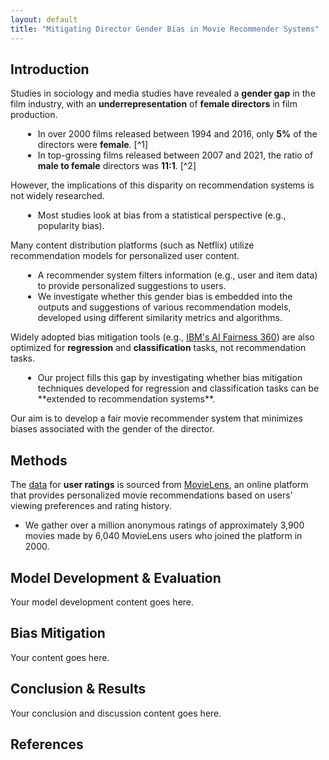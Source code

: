 ```yaml
---
layout: default
title: "Mitigating Director Gender Bias in Movie Recommender Systems"
---
```


## Introduction

Studies in sociology and media studies have revealed a **gender gap** in the film industry, with an **underrepresentation** of **female directors** in film production.

<ul>
  <li style="margin-left: 20px;">In over 2000 films released between 1994 and 2016, only <strong>5%</strong> of the directors were <strong>female</strong>. [^1]</li>
  <li style="margin-left: 20px;">In top-grossing films released between 2007 and 2021, the ratio of <strong>male to female</strong> directors was <strong>11:1</strong>. [^2]</li>
</ul>

However, the implications of this disparity on recommendation systems is not widely researched.

<ul>
  <li style="margin-left: 20px;">Most studies look at bias from a statistical perspective (e.g., popularity bias).</li>
</ul>

Many content distribution platforms (such as Netflix) utilize recommendation models for personalized user content.

<ul>
  <li style="margin-left: 20px;">A recommender system filters information (e.g., user and item data) to provide personalized suggestions to users.</li>
  <li style="margin-left: 20px;">We investigate whether this gender bias is embedded into the outputs and suggestions of various recommendation models, developed using different similarity metrics and algorithms.</li>
</ul>

Widely adopted bias mitigation tools (e.g., [IBM's AI Fairness 360](https://aif360.readthedocs.io/en/stable/index.html)) are also optimized for **regression** and **classification** tasks, not recommendation tasks.

<ul>
  <li style="margin-left: 20px;">Our project fills this gap by investigating whether bias mitigation techniques developed for regression and classification tasks can be **extended to recommendation systems**.</li>
</ul>

Our aim is to develop a fair movie recommender system that minimizes biases associated with the gender of the director.

## Methods

The [data](https://grouplens.org/datasets/movielens/1m/) for **user ratings** is sourced from [MovieLens](https://movielens.org/), an online platform that provides personalized movie recommendations based on users' viewing preferences and rating history.
-    We gather over a million anonymous ratings of approximately 3,900 movies made by 6,040 MovieLens users who joined the platform in 2000.

## Model Development & Evaluation

Your model development content goes here.

## Bias Mitigation

Your content goes here.

## Conclusion & Results

Your conclusion and discussion content goes here.

## References

[^1]: Karniouchina, E. V., Carson, S. J., Theokary, C., Rice, L., & Reilly, S. (2023). *Women and minority film directors in Hollywood: Performance implications of product development and distribution biases.* Journal of Marketing Research, 60(1), 25-51. [DOI: 10.1177/00222437221100217]

[^2]: Smith, S. L., Choueiti, M., & Pieper, K. (2018). *Inclusion in the Director’s Chair. Examining 1,100 Popular Films.* [https://ca-times.brightspotcdn.com/32/1f/434e9de042a9a366c08aac1ed1db/inclusion-in-the-director-2.8.22%20Final.pdf]

